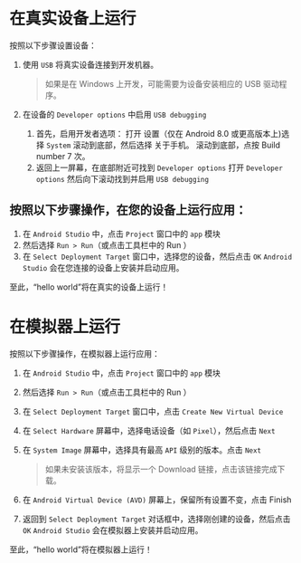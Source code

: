 在真实设备上运行
===========
按照以下步骤设置设备：

1. 使用 `USB` 将真实设备连接到开发机器。
    > 如果是在 Windows 上开发，可能需要为设备安装相应的 USB 驱动程序。

2. 在设备的 `Developer options` 中启用 `USB debugging`

    1. 首先，启用开发者选项：
        打开 设置（仅在 Android 8.0 或更高版本上)选择 `System`
        滚动到底部，然后选择 关于手机。
        滚动到底部，点按 Build number 7 次。
    2. 返回上一屏幕，在底部附近可找到 `Developer options`
        打开 `Developer options`
        然后向下滚动找到并启用 `USB debugging`

按照以下步骤操作，在您的设备上运行应用：
---------------

1. 在 `Android Studio` 中，点击 `Project` 窗口中的 `app` 模块
2. 然后选择 `Run > Run`（或点击工具栏中的 Run  ）
3. 在 `Select Deployment Target` 窗口中，选择您的设备，然后点击 `OK` 
    `Android Studio` 会在您连接的设备上安装并启动应用。

至此，“hello world”将在真实的设备上运行！

在模拟器上运行
=================
按照以下步骤操作，在模拟器上运行应用：

1. 在 `Android Studio` 中，点击 `Project` 窗口中的 `app` 模块
2. 然后选择 `Run > Run`（或点击工具栏中的 Run  ）
3. 在 `Select Deployment Target` 窗口中，点击 `Create New Virtual Device` 
4. 在 `Select Hardware` 屏幕中，选择电话设备（如 `Pixel`），然后点击 `Next`
5. 在 `System Image` 屏幕中，选择具有最高 `API` 级别的版本。点击 `Next`
    >如果未安装该版本，将显示一个 Download  链接，点击该链接完成下载。

6. 在 `Android Virtual Device (AVD)` 屏幕上，保留所有设置不变，点击 Finish

7. 返回到 `Select Deployment Target` 对话框中，选择刚创建的设备，然后点击 `OK`
    `Android Studio` 会在模拟器上安装并启动应用。

至此，“hello world”将在模拟器上运行！

